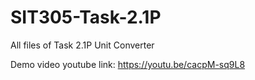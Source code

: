 # SIT305-Task-2.1P

All files of Task 2.1P Unit Converter

Demo video youtube link: https://youtu.be/cacpM-sq9L8

